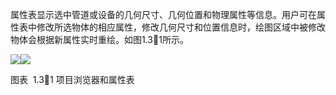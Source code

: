 

属性表显示选中管道或设备的几何尺寸、几何位置和物理属性等信息。用户可在属性表中修改所选物体的相应属性，修改几何尺寸和位置信息时，绘图区域中被修改物体会根据新属性实时重绘。如图1.31所示。

![](file:///C:\Users\pkpm\AppData\Local\Temp\ksohtml8580\wps49.jpg)![](file:///C:\Users\pkpm\AppData\Local\Temp\ksohtml8580\wps50.jpg)

图表  1.31 项目浏览器和属性表